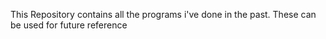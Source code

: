 This Repository contains all the programs i've done in the past.
These can be used for future reference
